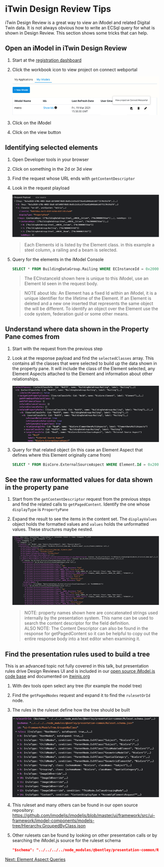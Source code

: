 # iTwin Design Review Tips

iTwin Design Review is a great way to view an iModel and related Digital Twin data.  It is not always obvious how to write an ECSql query for what is shown in Design Review.  This section shows some tricks that can help.

## Open an iModel in iTwin Design Review

1. Start at the [registration dashboard](https://www.itwinjs.org/getting-started/registration-dashboard?tab=1)
1. Click the workbook icon to view project on connect webportal

    ![view on portal](media/select-imodel.png)
1. Click on the iModel
1. Click on the view button

## Identifying selected elements

1. Open Developer tools in your browser
1. Click on something in the 2d or 3d view
1. Find the request whose URL ends with `getContentDescriptor`
1. Look in the request playload

    ![getContentDescriptor request](media/getContentDescriptor-payload.png)
    > Each Elements id is listed by the Element class.  in this example a steel column, a railing and a beam is selected.
1. Query for the elements in the iModel Console

    ```SQL
    SELECT * FROM BuildingDataGroup.Railing WHERE ECInstanceId = 0x200000063de
    ```

    > The ECInstanceId shown here is unique to this iModel, use an Element Id seen in the request body.

    > NOTE about Ids: An Element has a fixed Id within an iModel, it is a unique identifier for the lifetime of the Element.  If an Element is deleted and a new one inserted that represents the same object the will be different.  To identify an object over the Element use the code system, federation guid or some other means.

## Understand where data shown in the Property Pane comes from

1. Start with the request from the previous step
1. Look at the response payload and find the `selectedClasses` array.  This contains all the classes that were selected to build up the data shown in the property pane.  It will include the class of the Element selected, any Element Aspects attached to the Element and information about other relationships.

    ![getContentDescriptor response](media/getContentDescriptor-response.png)
1. Query for that related object (in this case an Element Aspect that defines where this Element originally came from)

    ```SQL
    SELECT * FROM BisCore.ExternalSourceAspect WHERE Element.Id = 0x200000063de
    ```

## See the raw unformatted values for data shown in the property pane

1. Start from the `getContentDescriptor` request from the previous steps and find the related calls to `getPagedContent`.  Identify the one whose `displayType` is `PropertyPane`
1. Expand the result to see the items in the content set.  The `displayValues` object holds the formatted values and `values` holds the unformatted values.  These structures maybe nested.

    ![getPagedContent response](media/getPagedContent-response.png)
    > NOTE: property names shown here are concatenated strings used internally by the presentation system.  This name can be used to search the content descriptor for the field definition.  
    > ALSO NOTE: The Content Descriptor can also be found in the response for getPagedContent so it can be helpful to copy out the entire response body into a text editor when examining it.

## Find the presentation rules used to build a tree

This is an advanced topic not fully covered in this talk, but presentation rules drive Design Reviews UI and is included in our [open source iModel.js code base](https://github.com/imodeljs/imodeljs) and documented on [itwinjs.org](https://www.itwinjs.org/learning/presentation/)

1. With dev tools open select any tree (for example the model tree)
1. Find the `getPagedNodes` request and expand it to find the `rulesetOrId` node.
1. The rules in the ruleset define how the tree should be built

    ![model tree ruleset](media/getPagedNodes-model-tree-request.png)
1. This ruleset and many others can be found in our open source repository: https://github.com/imodeljs/imodeljs/blob/master/ui/framework/src/ui-framework/imodel-components/models-tree/Hierarchy.GroupedByClass.json
1. Other rulesets can be found by looking on other presentation calls or by searching the iModel.js source for the ruleset schema

    ```json
    "$schema": "../../../../node_modules/@bentley/presentation-common/Ruleset.schema.json",
    ```

[Next: Element Aspect Queries](aspect-queries.md)